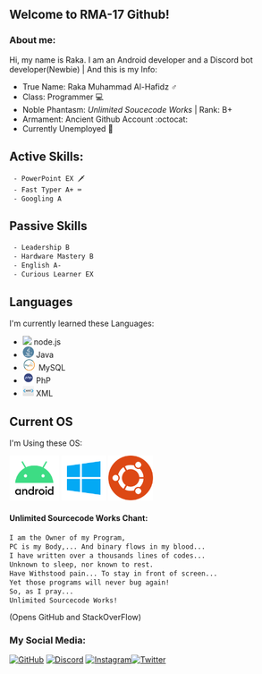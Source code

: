 ## Welcome to RMA-17 Github!


### About me:
Hi, my name is Raka. I am an Android developer and a Discord bot developer(Newbie) | And this is my Info:

- True Name: Raka Muhammad Al-Hafidz ♂️
- Class: Programmer 💻
- Noble Phantasm: *Unlimited Soucecode Works* | Rank: B+
- Armament: Ancient Github Account :octocat:
- Currently Unemployed 💼

## Active Skills:
     - PowerPoint EX 🗡️
     - Fast Typer A+ ⌨️
     - Googling A
     
## Passive Skills
     - Leadership B
     - Hardware Mastery B
     - English A-
     - Curious Learner EX
     
## Languages

I'm currently learned these Languages:

- <img src='https://seeklogo.com/images/N/nodejs-logo-FBE122E377-seeklogo.com.png' height='20'> node.js
- <img src='https://raw.githubusercontent.com/RMA-17/RMA-17/main/pngaaa.com-2459493.png' height='20'> Java
- <img src='https://raw.githubusercontent.com/RMA-17/RMA-17/main/maieskiel.png' height='20'> MySQL
- <img src='https://github.com/RMA-17/RMA-17/blob/main/pehape.png?raw=true' height='20'> PhP
- <img src='https://github.com/RMA-17/RMA-17/blob/main/pngegg.png?raw=true' height='20'> XML

## Current OS

I'm Using these OS:

<img src='https://github.com/RMA-17/RMA-17/blob/main/Andro.png?raw=true' height='80'> <img src='https://github.com/RMA-17/RMA-17/blob/main/10.png?raw=true' height='80'> <img src='https://github.com/RMA-17/RMA-17/blob/main/ubuntu-logo.png?raw=true' height='80'>

#### Unlimited Sourcecode Works Chant:

```
I am the Owner of my Program,
PC is my Body,... And binary flows in my blood...
I have written over a thousands lines of codes...
Unknown to sleep, nor known to rest.
Have Withstood pain... To stay in front of screen...
Yet those programs will never bug again!
So, as I pray...
Unlimited Sourcecode Works!
```
(Opens GitHub and StackOverFlow)

### My Social Media:

[<img src='https://upload.wikimedia.org/wikipedia/commons/thumb/a/ae/Github-desktop-logo-symbol.svg/1024px-Github-desktop-logo-symbol.svg.png' alt='GitHub' height='70'>](https://github.com/RMA-17) [<img src='https://www.freepnglogos.com/uploads/discord-logo-png/discord-icon-all-the-cool-kids-are-moving-discord-podfeet-podcasts-0.png' alt='Discord' height='70'>](https://discord.gg/99UJePcp4F) [<img src='https://upload.wikimedia.org/wikipedia/commons/thumb/e/e7/Instagram_logo_2016.svg/1200px-Instagram_logo_2016.svg.png' alt='Instagram' height='65'>](https://instagram.com/RMA-17)[<img src='https://1000logos.net/wp-content/uploads/2017/06/Twitter-Logo.png' alt='Twitter' height='70'>](https://twitter.com/raka_m_a)

